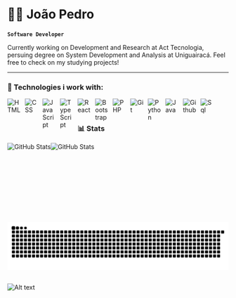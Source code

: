 # 🧑‍💻 João Pedro

**`Software Developer`**

Currently working on Development and Research at Act Tecnologia, persuing degree on System Development and Analysis at Uniguairacá.
Feel free to check on my studying projects!

---

### 🤖 Technologies i work with:

<img 
    align="left" 
    alt="HTML"
    title="HTML" 
    width="30px" 
    style="padding-right: 10px;" 
    src="https://cdn.jsdelivr.net/gh/devicons/devicon@latest/icons/html5/html5-original.svg" 
/>
<img 
    align="left" 
    alt="CSS" 
    title="CSS"
    width="30px" 
    style="padding-right: 10px;" 
    src="https://cdn.jsdelivr.net/gh/devicons/devicon@latest/icons/css3/css3-original.svg" 
/>
<img 
    align="left" 
    alt="JavaScript" 
    title="JavaScript"
    width="30px" 
    style="padding-right: 10px;" 
    src="https://cdn.jsdelivr.net/gh/devicons/devicon@latest/icons/javascript/javascript-original.svg" 
/>
<img 
    align="left" 
    alt="TypeScript"
    title="TypeScript" 
    width="30px" 
    style="padding-right: 10px;" 
    src="https://cdn.jsdelivr.net/gh/devicons/devicon@latest/icons/typescript/typescript-original.svg" 
/>
<img 
    align="left" 
    alt="React"
    title="React" 
    width="30px" 
    style="padding-right: 10px;" 
    src="https://cdn.jsdelivr.net/gh/devicons/devicon@latest/icons/react/react-original.svg" 
/>
<img 
    align="left" 
    alt="Bootstrap"
    title="Bootstrap" 
    width="30px" 
    style="padding-right: 10px;" 
    src="https://cdn.jsdelivr.net/gh/devicons/devicon@latest/icons/bootstrap/bootstrap-original.svg" 
/>
<img 
    align="left" 
    alt="PHP" 
    title="PHP"
    width="30px" 
    style="padding-right: 10px;" 
    src="https://cdn.jsdelivr.net/gh/devicons/devicon@latest/icons/php/php-original.svg" 
/>
<img 
    align="left" 
    alt="Git" 
    title="Git"
    width="30px" 
    style="padding-right: 10px;" 
    src="https://cdn.jsdelivr.net/gh/devicons/devicon@latest/icons/git/git-original.svg" 
/>
<img 
    align="left" 
    alt="Python" 
    title="Python"
    width="30px" 
    style="padding-right: 10px;" 
    src="https://cdn.jsdelivr.net/gh/devicons/devicon@latest/icons/python/python-original.svg" 
/>
<img 
    align="left" 
    alt="Java" 
    title="Java"
    width="30px" 
    style="padding-right: 10px;" 
    src="https://cdn.jsdelivr.net/gh/devicons/devicon@latest/icons/java/java-original.svg" 
/>
<img 
    align="left" 
    alt="Github" 
    title="Github"
    width="30px" 
    style="padding-right: 10px;" 
    src="https://cdn.jsdelivr.net/gh/devicons/devicon@latest/icons/github/github-original.svg" 
/>
<img 
    align="left" 
    alt="Sql" 
    title="Sql"
    width="30px" 
    style="padding-right: 10px;" 
    src="https://cdn.jsdelivr.net/gh/devicons/devicon@latest/icons/mysql/mysql-original.svg"
  />

<br/>
<br/>

### 📊 Stats
<p>
  <img 
    align="left" 
    alt="GitHub Stats" 
    height="180em" 
    src="https://github-readme-stats.vercel.app/api?username=Vargasjao&theme=merko" 
  />

<img 
   align="left" 
   alt="GitHub Stats" 
   height="180em" 
   style="padding-right: 10px;"
   src="https://github-readme-stats.vercel.app/api/top-langs/?username=Vargasjao&theme=merko&layout=compact&custom_title=Languages&langs_count=9" 
  />
</p>

<picture align="center">
  <source media="(prefers-color-scheme: dark)" srcset="https://raw.githubusercontent.com/vargasjao/vargasjao/output/github-contribution-grid-snake-dark.svg">
  <source media="(prefers-color-scheme: light)" srcset="https://raw.githubusercontent.com/vargasjao/vargasjao/output/github-contribution-grid-snake-dark.svg">
  <img align="center" alt="github contribution grid snake animation" src="https://raw.githubusercontent.com/vargasjao/vargasjao/output/github-contribution-grid-snake.svg">
</picture>

<br>
<br>

![Alt text](https://spotify-recently-played-readme.vercel.app/api?user=lyuu6tlv6ofn7navsnsii4k76&count=5&width=1000)
